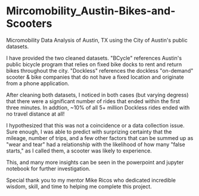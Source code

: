 # Mircomobility_Austin-Bikes-and-Scooters
Micromobility Data Analysis of Austin, TX using the City of Austin's public datasets.

I have provided the two cleaned datasets.
"BCycle" references Austin's public bicycle program that relies on fixed bike docks to rent and return bikes throughout the city.
"Dockless" references the dockless "on-demand" scooter & bike companies that do not have a fixed location and originate from 
a phone application.

After cleaning both datasets, I noticed in both cases (but varying degress) that there were a significant number of rides that ended 
within the first three minutes. In addtion, ~10% of all 5+ million Dockless rides ended with no travel distance at all!

I hypothesized that this was not a coincidence or a data collection issue. Sure enough, I was able to predict with surprizing certainty 
that the mileage, number of trips, and a few other factors that can be summed up as "wear and tear" had a relationship with the likelihood
of how many "false starts," as I called them, a scooter was likely to experience.

This, and many more insights can be seen in the powerpoint and jupyter notebook for further investigation.

Special thank you to my mentor Mike Ricos who dedicated incredible wisdom, skill, and time to helping me complete this project.
